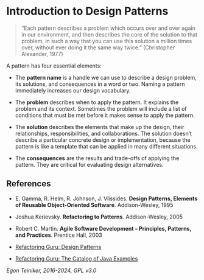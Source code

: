 # Introduction to Design Patterns

> “Each pattern describes a problem which occurs over and over again in our environment, 
> and then describes the core of the solution to that problem, in such a way that you 
> can use this solution a million times over, without ever doing it the same way twice.”
> (Christopher Alexander, 1977)

A pattern has four essential elements:

* The **pattern name** is a handle we can use to describe a design problem, its solutions, 
    and consequences in a word or two. Naming a pattern immediately increases our design 
    vocabulary.

* The **problem** describes when to apply the pattern. It explains the problem and its 
    context. Sometimes the problem will include a list of conditions that must be met 
    before it makes sense to apply the pattern.

* The **solution** describes the elements that make up the design, their relationships, 
    responsibilities, and collaborations.
    The solution doesn’t describe a particular concrete design or implementation, because 
    the pattern is like a template that can be applied in many different situations.

* The **consequences** are the results and trade-offs of applying the pattern. They are 
    critical for evaluating design alternatives.


## References

* E. Gamma, R. Helm, R. Johnson, J. Vlissides. **Design Patterns, Elements of Reusable Object-Oriented Software**. Addison-Wesley, 1995
* Joshua Kerievsky. **Refactoring to Patterns**. Addison-Wesley, 2005

* Robert C. Martin. **Agile Software Development – Principles, Patterns, and Practices**. Prentice Hall, 2003

* [Refactoring Guru: Design Patterns](https://refactoring.guru/design-patterns)
* [Refactoring Guru: The Catalog of Java Examples](https://refactoring.guru/design-patterns/java)

*Egon Teiniker, 2016-2024, GPL v3.0*